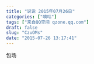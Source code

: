 ```yaml
---
title: "说说 2015年07月26日"
categories: ["嘀咕"]
tags: ["来自QQ空间 qzone.qq.com"]
draft: false
slug: "CzuOMs"
date: "2015-07-26 13:17:41"
---
```


包场
